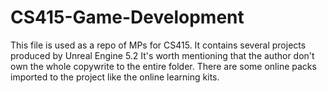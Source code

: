 # CS415-Game-Development
This file is used as a repo of MPs for CS415. It contains several projects produced by Unreal Engine 5.2
It's worth mentioning that the author don't own the whole copywrite to the entire folder. There are some online packs imported to the project like the online learning kits.
